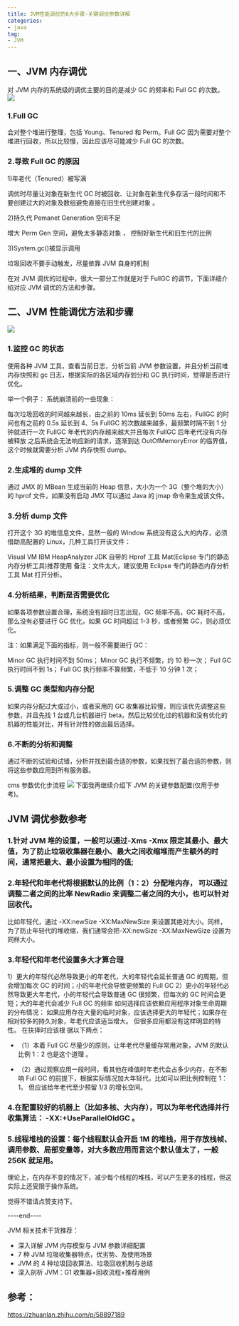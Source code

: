 ```yaml
---
title: JVM性能调优的6大步骤-关键调优参数详解
categories:
- java
tag:
- JVM
---
```



## 一、JVM 内存调优

对 JVM 内存的系统级的调优主要的目的是减少 GC 的频率和 Full GC 的次数。
![](https://pic2.zhimg.com/80/v2-c256a1d88bd0a626a4583778d2c13bc9_720w.jpg)

### 1.Full GC

会对整个堆进行整理，包括 Young、Tenured 和 Perm。Full GC 因为需要对整个堆进行回收，所以比较慢，因此应该尽可能减少 Full GC 的次数。

### 2.导致 Full GC 的原因

1)年老代（Tenured）被写满

调优时尽量让对象在新生代 GC 时被回收、让对象在新生代多存活一段时间和不要创建过大的对象及数组避免直接在旧生代创建对象 。

2)持久代 Pemanet Generation 空间不足

增大 Perm Gen 空间，避免太多静态对象 ， 控制好新生代和旧生代的比例

3)System.gc()被显示调用

垃圾回收不要手动触发，尽量依靠 JVM 自身的机制

在对 JVM 调优的过程中，很大一部分工作就是对于 FullGC 的调节，下面详细介绍对应 JVM 调优的方法和步骤。

## 二、JVM 性能调优方法和步骤

![](https://pic1.zhimg.com/80/v2-5e1966122f124e4034a4c4f281cf7458_720w.jpg)

### 1.监控 GC 的状态

使用各种 JVM 工具，查看当前日志，分析当前 JVM 参数设置，并且分析当前堆内存快照和 gc 日志，根据实际的各区域内存划分和 GC 执行时间，觉得是否进行优化。

举一个例子： 系统崩溃前的一些现象：

每次垃圾回收的时间越来越长，由之前的 10ms 延长到 50ms 左右，FullGC 的时间也有之前的 0.5s 延长到 4、5s FullGC 的次数越来越多，最频繁时隔不到 1 分钟就进行一次 FullGC
年老代的内存越来越大并且每次 FullGC 后年老代没有内存被释放 之后系统会无法响应新的请求，逐渐到达 OutOfMemoryError 的临界值，这个时候就需要分析 JVM 内存快照 dump。

### 2.生成堆的 dump 文件

通过 JMX 的 MBean 生成当前的 Heap 信息，大小为一个 3G（整个堆的大小）的 hprof 文件，如果没有启动 JMX 可以通过 Java 的 jmap 命令来生成该文件。

### 3.分析 dump 文件

打开这个 3G 的堆信息文件，显然一般的 Window 系统没有这么大的内存，必须借助高配置的 Linux，几种工具打开该文件：

Visual VM IBM HeapAnalyzer JDK 自带的 Hprof 工具 Mat(Eclipse 专门的静态内存分析工具)推荐使用 备注：文件太大，建议使用 Eclipse 专门的静态内存分析工具 Mat 打开分析。

### 4.分析结果，判断是否需要优化

如果各项参数设置合理，系统没有超时日志出现，GC 频率不高，GC 耗时不高，那么没有必要进行 GC 优化，如果 GC 时间超过 1-3 秒，或者频繁 GC，则必须优化。

注：如果满足下面的指标，则一般不需要进行 GC：

Minor GC 执行时间不到 50ms； Minor GC 执行不频繁，约 10 秒一次； Full GC 执行时间不到 1s； Full GC 执行频率不算频繁，不低于 10 分钟 1 次；

### 5.调整 GC 类型和内存分配

如果内存分配过大或过小，或者采用的 GC 收集器比较慢，则应该优先调整这些参数，并且先找 1 台或几台机器进行 beta，然后比较优化过的机器和没有优化的机器的性能对比，并有针对性的做出最后选择。

### 6.不断的分析和调整

通过不断的试验和试错，分析并找到最合适的参数，如果找到了最合适的参数，则将这些参数应用到所有服务器。

cms 参数优化步流程
![](https://pic3.zhimg.com/80/v2-1acebd36d4d6777d87e594c1572c11ba_720w.jpg)
下面我再继续介绍下 JVM 的关键参数配置(仅用于参考)。

## JVM 调优参数参考

### 1.针对 JVM 堆的设置，一般可以通过-Xms -Xmx 限定其最小、最大值，为了防止垃圾收集器在最小、最大之间收缩堆而产生额外的时间，通常把最大、最小设置为相同的值;

### 2.年轻代和年老代将根据默认的比例（1：2）分配堆内存， 可以通过调整二者之间的比率 NewRadio 来调整二者之间的大小，也可以针对回收代。

比如年轻代，通过 -XX:newSize -XX:MaxNewSize 来设置其绝对大小。同样，为了防止年轻代的堆收缩，我们通常会把-XX:newSize -XX:MaxNewSize 设置为同样大小。

### 3.年轻代和年老代设置多大才算合理

1）更大的年轻代必然导致更小的年老代，大的年轻代会延长普通 GC 的周期，但会增加每次 GC 的时间；小的年老代会导致更频繁的 Full GC
2）更小的年轻代必然导致更大年老代，小的年轻代会导致普通 GC 很频繁，但每次的 GC 时间会更短；大的年老代会减少 Full GC 的频率 如何选择应该依赖应用程序对象生命周期的分布情况：
如果应用存在大量的临时对象，应该选择更大的年轻代；如果存在相对较多的持久对象，年老代应该适当增大。 但很多应用都没有这样明显的特性。 在抉择时应该根 据以下两点：

- （1）本着 Full GC 尽量少的原则，让年老代尽量缓存常用对象，JVM 的默认比例 1：2 也是这个道理 。

- （2）通过观察应用一段时间，看其他在峰值时年老代会占多少内存，在不影响 Full GC 的前提下，根据实际情况加大年轻代，比如可以把比例控制在 1：1。 但应该给年老代至少预留 1/3 的增长空间。

### 4.在配置较好的机器上（比如多核、大内存），可以为年老代选择并行收集算法： -XX:+UseParallelOldGC 。

### 5.线程堆栈的设置：每个线程默认会开启 1M 的堆栈，用于存放栈帧、调用参数、局部变量等，对大多数应用而言这个默认值太了，一般 256K 就足用。

理论上，在内存不变的情况下，减少每个线程的堆栈，可以产生更多的线程，但这实际上还受限于操作系统。

觉得不错请点赞支持下。

----end----

JVM 相关技术干货推荐：

- 深入详解 JVM 内存模型与 JVM 参数详细配置
- 7 种 JVM 垃圾收集器特点，优劣势、及使用场景
- JVM 的 4 种垃圾回收算法、垃圾回收机制与总结
- 深入剖析 JVM：G1 收集器+回收流程+推荐用例

## 参考：

https://zhuanlan.zhihu.com/p/58897189
